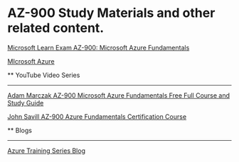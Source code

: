 # AZ-900 Study Materials and other related content.

[Microsoft Learn Exam AZ-900: Microsoft Azure Fundamentals](https://learn.microsoft.com/en-us/credentials/certifications/azure-fundamentals/?practice-assessment-type=certification)

[MIcrosoft Azure](https://azure.microsoft.com/en-us)

** YouTube Video Series
_________________________________________________________________________________________________________


[Adam Marczak AZ-900 Microsoft Azure Fundamentals Free Full Course and Study Guide ](https://marczak.io/az-900/)

[John Savill AZ-900 Azure Fundamentals Certification Course](https://www.youtube.com/playlist?list=PLlVtbbG169nED0_vMEniWBQjSoxTsBYS3)

** Blogs
_____________________________________________________________________________________________________

[Azure Training Series Blog](https://azure-training.com/azure-administration/) 


